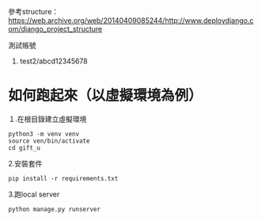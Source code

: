 參考structure：https://web.archive.org/web/20140409085244/http://www.deploydjango.com/django_project_structure<br>

測試帳號
1. test2/abcd12345678

# 如何跑起來（以虛擬環境為例）
１.在根目錄建立虛擬環境
```
python3 -m venv venv 
source ven/bin/activate 
cd gift_u
```
2.安裝套件
```
pip install -r requirements.txt
```

3.跑local server
```
python manage.py runserver
```


